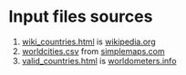 # Input files sources

1. [wiki_countries.html](input/wiki_counties.html) is [wikipedia.org](https://en.wikipedia.org/wiki/List_of_countries_and_dependencies_and_their_capitals_in_native_languages)
2. [worldcities.csv](input/worldcities.csv) from [simplemaps.com](https://simplemaps.com/data/world-cities)
3. [valid_countries.html](input/valid_countries.html) is [worldometers.info](https://www.worldometers.info/geography/alphabetical-list-of-countries/)